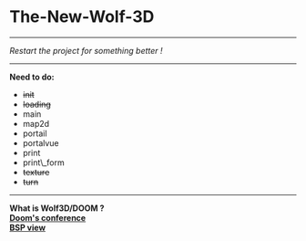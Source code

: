 # The-New-Wolf-3D
<hr>
  <i>Restart the project for something better !</i>
<hr>
<b>Need to do:</b>
<ul>
  <li><s>init</s>
  <li><s>loading</s>
  <li>main
  <li>map2d
  <li>portail
  <li>portalvue
  <li>print
  <li>print\_form
  <li><s>texture</s>
  <li><s>turn</s>
</ul>
<hr>
<b> What is Wolf3D/DOOM ?
<a href="https://www.youtube.com/watch?v=eBU34NZhW7I&t=2316s">
<br>Doom's conference</a>
<a href="https://www.youtube.com/watch?v=qcqQvXCKhbY">
<br>BSP view</a>
